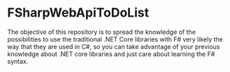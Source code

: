 # FSharpWebApiToDoList

The objective of this repository is to spread the knowledge of the possibilities to use the traditional .NET Core libraries with F# very likely the way that they are used in C#, so you can take advantage of your previous knowledge about .NET core libraries and just care about learning the F# syntax.
